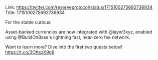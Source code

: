 Link:  https://twitter.com/reserveprotocol/status/1715100275692736934
Title: 1715100275692736934

For the stable curious: 

Asset-backed currencies are now integrated with @layer3xyz, enabled using @BuildOnBase's lightning fast, near-zero fee network. 

Want to learn more? Dive into the first two quests below! https://t.co/3OftsxX9g9